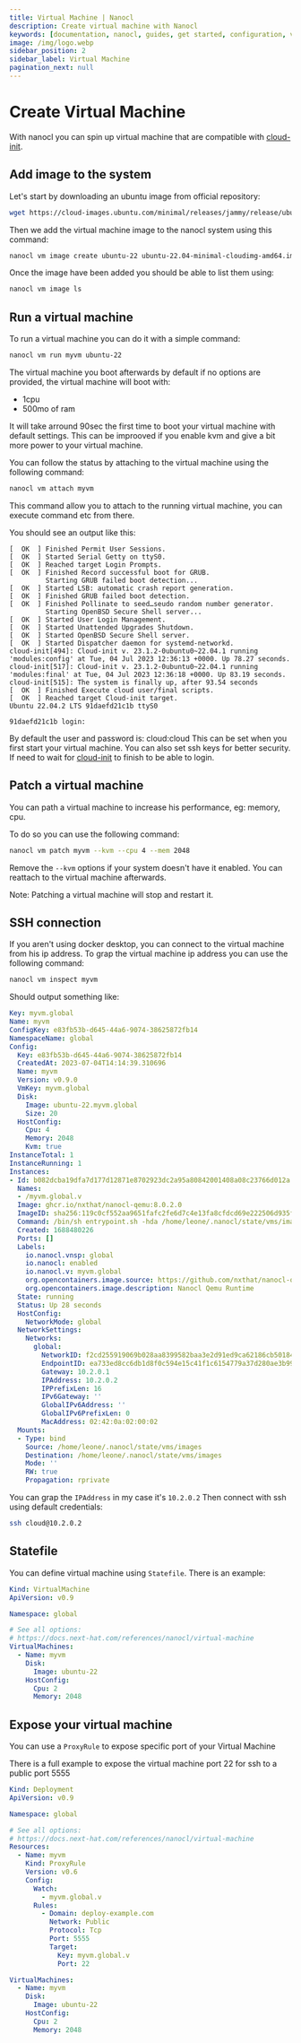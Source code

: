 ```yaml
---
title: Virtual Machine | Nanocl
description: Create virtual machine with Nanocl
keywords: [documentation, nanocl, guides, get started, configuration, virtual machines, vm, virtual, machine]
image: /img/logo.webp
sidebar_position: 2
sidebar_label: Virtual Machine
pagination_next: null
---
```


# Create Virtual Machine

With nanocl you can spin up virtual machine that are compatible with [cloud-init][cloud-init].


## Add image to the system

Let's start by downloading an ubuntu image from official repository:

```sh
wget https://cloud-images.ubuntu.com/minimal/releases/jammy/release/ubuntu-22.04-minimal-cloudimg-amd64.img
```

Then we add the virtual machine image to the nanocl system using this command:

```sh
nanocl vm image create ubuntu-22 ubuntu-22.04-minimal-cloudimg-amd64.img
```

Once the image have been added you should be able to list them using:

```sh
nanocl vm image ls
```

## Run a virtual machine

To run a virtual machine you can do it with a simple command:

```sh
nanocl vm run myvm ubuntu-22
```

The virtual machine you boot afterwards by default if no options are provided, the virtual machine will boot with:

* 1cpu
* 500mo of ram

It will take arround 90sec the first time to boot your virtual machine with default settings.
This can be improoved if you enable kvm and give a bit more power to your virtual machine.

You can follow the status by attaching to the virtual machine using the following command:

```sh
nanocl vm attach myvm
```

This command allow you to attach to the running virtual machine, you can execute command etc from there.

You should see an output like this:

```console
[  OK  ] Finished Permit User Sessions.
[  OK  ] Started Serial Getty on ttyS0.
[  OK  ] Reached target Login Prompts.
[  OK  ] Finished Record successful boot for GRUB.
         Starting GRUB failed boot detection...
[  OK  ] Started LSB: automatic crash report generation.
[  OK  ] Finished GRUB failed boot detection.
[  OK  ] Finished Pollinate to seed…seudo random number generator.
         Starting OpenBSD Secure Shell server...
[  OK  ] Started User Login Management.
[  OK  ] Started Unattended Upgrades Shutdown.
[  OK  ] Started OpenBSD Secure Shell server.
[  OK  ] Started Dispatcher daemon for systemd-networkd.
cloud-init[494]: Cloud-init v. 23.1.2-0ubuntu0~22.04.1 running 'modules:config' at Tue, 04 Jul 2023 12:36:13 +0000. Up 78.27 seconds.
cloud-init[517]: Cloud-init v. 23.1.2-0ubuntu0~22.04.1 running 'modules:final' at Tue, 04 Jul 2023 12:36:18 +0000. Up 83.19 seconds.
cloud-init[515]: The system is finally up, after 93.54 seconds
[  OK  ] Finished Execute cloud user/final scripts.
[  OK  ] Reached target Cloud-init target.
Ubuntu 22.04.2 LTS 91daefd21c1b ttyS0

91daefd21c1b login: 
```

By default the user and password is: cloud:cloud
This can be set when you first start your virtual machine.
You can also set ssh keys for better security.
If need to wait for [cloud-init][cloud-init] to finish to be able to login.

## Patch a virtual machine

You can path a virtual machine to increase his performance, eg: memory, cpu.

To do so you can use the following command:

```sh
nanocl vm patch myvm --kvm --cpu 4 --mem 2048
```

Remove the `--kvm` options if your system doesn't have it enabled.
You can reattach to the virtual machine afterwards.

Note: Patching a virtual machine will stop and restart it.

## SSH connection

If you aren't using docker desktop, you can connect to the virtual machine from his ip address.
To grap the virtual machine ip address you can use the following command:

```sh
nanocl vm inspect myvm
```

Should output something like:

```yml
Key: myvm.global
Name: myvm
ConfigKey: e83fb53b-d645-44a6-9074-38625872fb14
NamespaceName: global
Config:
  Key: e83fb53b-d645-44a6-9074-38625872fb14
  CreatedAt: 2023-07-04T14:14:39.310696
  Name: myvm
  Version: v0.9.0
  VmKey: myvm.global
  Disk:
    Image: ubuntu-22.myvm.global
    Size: 20
  HostConfig:
    Cpu: 4
    Memory: 2048
    Kvm: true
InstanceTotal: 1
InstanceRunning: 1
Instances:
- Id: b082dcba19dfa7d177d12871e8702923dc2a95a80842001408a08c23766d012a
  Names:
  - /myvm.global.v
  Image: ghcr.io/nxthat/nanocl-qemu:8.0.2.0
  ImageID: sha256:119c0cf552aa9651fafc2fe6d7c4e13fa8cfdcd69e222506d935f4aa7a73d896
  Command: /bin/sh entrypoint.sh -hda /home/leone/.nanocl/state/vms/images/ubuntu-22.myvm.global.img --nographic -accel kvm -smp 4 -m 2048M
  Created: 1688480226
  Ports: []
  Labels:
    io.nanocl.vnsp: global
    io.nanocl: enabled
    io.nanocl.v: myvm.global
    org.opencontainers.image.source: https://github.com/nxthat/nanocl-qemu
    org.opencontainers.image.description: Nanocl Qemu Runtime
  State: running
  Status: Up 28 seconds
  HostConfig:
    NetworkMode: global
  NetworkSettings:
    Networks:
      global:
        NetworkID: f2cd255919069b028aa8399582baa3e2d91ed9ca62186cb50184eb6b422b6bc4
        EndpointID: ea733ed8cc6db1d8f0c594e15c41f1c6154779a37d280ae3b998bcea1405d9ed
        Gateway: 10.2.0.1
        IPAddress: 10.2.0.2
        IPPrefixLen: 16
        IPv6Gateway: ''
        GlobalIPv6Address: ''
        GlobalIPv6PrefixLen: 0
        MacAddress: 02:42:0a:02:00:02
  Mounts:
  - Type: bind
    Source: /home/leone/.nanocl/state/vms/images
    Destination: /home/leone/.nanocl/state/vms/images
    Mode: ''
    RW: true
    Propagation: rprivate
```

You can grap the `IPAddress` in my case it's `10.2.0.2`
Then connect with ssh using default credentials:

```sh
ssh cloud@10.2.0.2
```

## Statefile

You can define virtual machine using `Statefile`.
There is an example:

```yml
Kind: VirtualMachine
ApiVersion: v0.9

Namespace: global

# See all options:
# https://docs.next-hat.com/references/nanocl/virtual-machine
VirtualMachines:
  - Name: myvm
    Disk:
      Image: ubuntu-22
    HostConfig:
      Cpu: 2
      Memory: 2048
```

## Expose your virtual machine

You can use a `ProxyRule` to expose specific port of your Virtual Machine

There is a full example to expose the virtual machine port 22 for ssh to a public port 5555

```yml
Kind: Deployment
ApiVersion: v0.9

Namespace: global

# See all options:
# https://docs.next-hat.com/references/nanocl/virtual-machine
Resources:
  - Name: myvm
    Kind: ProxyRule
    Version: v0.6
    Config:
      Watch:
        - myvm.global.v
      Rules:
        - Domain: deploy-example.com
          Network: Public
          Protocol: Tcp
          Port: 5555
          Target:
            Key: myvm.global.v
            Port: 22

VirtualMachines:
  - Name: myvm
    Disk:
      Image: ubuntu-22
    HostConfig:
      Cpu: 2
      Memory: 2048
```

[cloud-init]: https://cloud-init.io
